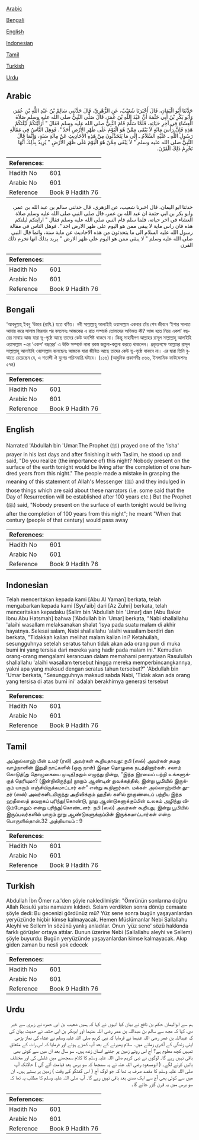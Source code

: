 [Arabic](#arabic)

[Bengali](#bengali)

[English](#english)

[Indonesian](#indonesian)

[Tamil](#tamil)

[Turkish](#turkish)

[Urdu](#urdu)

## Arabic


<div dir="rtl" lang="ar" style={{fontSize:'larger',backgroundColor:'#f8f9fa',padding:20}}>
حَدَّثَنَا أَبُو الْيَمَانِ، قَالَ أَخْبَرَنَا شُعَيْبٌ، عَنِ الزُّهْرِيِّ، قَالَ حَدَّثَنِي سَالِمُ بْنُ عَبْدِ اللَّهِ بْنِ عُمَرَ، وَأَبُو بَكْرِ بْنُ أَبِي حَثْمَةَ أَنَّ عَبْدَ اللَّهِ بْنَ عُمَرَ، قَالَ صَلَّى النَّبِيُّ صلى الله عليه وسلم صَلاَةَ الْعِشَاءِ فِي آخِرِ حَيَاتِهِ، فَلَمَّا سَلَّمَ قَامَ النَّبِيُّ صلى الله عليه وسلم فَقَالَ ‏"‏ أَرَأَيْتَكُمْ لَيْلَتَكُمْ هَذِهِ فَإِنَّ رَأْسَ مِائَةٍ لاَ يَبْقَى مِمَّنْ هُوَ الْيَوْمَ عَلَى ظَهْرِ الأَرْضِ أَحَدٌ ‏"‏‏.‏ فَوَهِلَ النَّاسُ فِي مَقَالَةِ رَسُولِ اللَّهِ ـ عَلَيْهِ السَّلاَمُ ـ إِلَى مَا يَتَحَدَّثُونَ مِنْ هَذِهِ الأَحَادِيثِ عَنْ مِائَةِ سَنَةٍ، وَإِنَّمَا قَالَ النَّبِيُّ صلى الله عليه وسلم ‏"‏ لاَ يَبْقَى مِمَّنْ هُوَ الْيَوْمَ عَلَى ظَهْرِ الأَرْضِ ‏"‏ يُرِيدُ بِذَلِكَ أَنَّهَا تَخْرِمُ ذَلِكَ الْقَرْنَ‏.‏
</div>
<div style={{backgroundColor:'#f8f9fa',padding:20, marginBottom: 10}}><table> <thead> <tr> <th>References:</th> <th></th> </tr> </thead> <tbody><tr><td>Hadith No</td><td>601</td></tr><tr><td>Arabic No</td><td>601</td></tr><tr><td>Reference</td><td>Book 9 Hadith 76</td></tr></tbody></table></div>


<div dir="rtl" lang="ar" style={{fontSize:'larger',backgroundColor:'#f8f9fa',padding:20}}>
حدثنا ابو اليمان، قال اخبرنا شعيب، عن الزهري، قال حدثني سالم بن عبد الله بن عمر، وابو بكر بن ابي حثمة ان عبد الله بن عمر، قال صلى النبي صلى الله عليه وسلم صلاة العشاء في اخر حياته، فلما سلم قام النبي صلى الله عليه وسلم فقال " ارايتكم ليلتكم هذه فان راس ماية لا يبقى ممن هو اليوم على ظهر الارض احد ". فوهل الناس في مقالة رسول الله عليه السلام الى ما يتحدثون من هذه الاحاديث عن ماية سنة، وانما قال النبي صلى الله عليه وسلم " لا يبقى ممن هو اليوم على ظهر الارض " يريد بذلك انها تخرم ذلك القرن
</div>
<div style={{backgroundColor:'#f8f9fa',padding:20, marginBottom: 10}}><table> <thead> <tr> <th>References:</th> <th></th> </tr> </thead> <tbody><tr><td>Hadith No</td><td>601</td></tr><tr><td>Arabic No</td><td>601</td></tr><tr><td>Reference</td><td>Book 9 Hadith 76</td></tr></tbody></table></div>

## Bengali


<div dir="ltr" lang="bn" style={{fontSize:'larger',backgroundColor:'#f8f9fa',padding:20}}>
‘আবদুল্লাহ্ ইবনু ‘উমার (রাযি.) হতে বর্ণিত। নবী সাল্লাল্লাহু আলাইহি ওয়াসাল্লাম একবার তাঁর শেষ জীবনে ‘ইশার সালাত আদায় করে সালাম ফিরবার পর বললেনঃ আজকের এ রাত সম্পর্কে তোমাদের অভিমত কী? আজ হতে নিয়ে একশ’ বছরের মাথায় আজ যারা ভূ-পৃষ্ঠে আছে তাদের কেউ অবশিষ্ট থাকবে না। কিন্তু সাহাবীগণ আল্লাহর রাসূল সাল্লাল্লাহু আলাইহি ওয়াসাল্লাম -এর ‘একশ’ বছরের’ এ উক্তি সম্পর্কে নানা রকম জল্পনা-কল্পনা করতে থাকলেন। প্রকৃতপক্ষে আল্লাহর রাসূল সাল্লাল্লাহু আলাইহি ওয়াসাল্লাম বলেছেনঃ আজকে যারা জীবিত আছে তাদের কেউ ভূ-পৃষ্ঠে থাকবে না। এর দ্বারা তিনি বুঝাতে চেয়েছেন যে, এ শতাব্দী ঐ যুগের পরিসমাপ্তি ঘটাবে। (১১৬) (আধুনিক প্রকাশনীঃ ৫৬৬, ইসলামিক ফাউন্ডেশনঃ ৫৭৪)
</div>
<div style={{backgroundColor:'#f8f9fa',padding:20, marginBottom: 10}}><table> <thead> <tr> <th>References:</th> <th></th> </tr> </thead> <tbody><tr><td>Hadith No</td><td>601</td></tr><tr><td>Arabic No</td><td>601</td></tr><tr><td>Reference</td><td>Book 9 Hadith 76</td></tr></tbody></table></div>

## English


<div dir="ltr" lang="en" style={{fontSize:'larger',backgroundColor:'#f8f9fa',padding:20}}>
Narrated 'Abdullah bin 'Umar:The Prophet (ﷺ) prayed one of the 'Isha' prayer in his last days and after finishing it with Taslim, he stood up and said, "Do you realize (the importance of) this night? Nobody present on the surface of the earth tonight would be living after the completion of one hundred years from this night." The people made a mistake in grasping the meaning of this statement of Allah's Messenger (ﷺ) and they indulged in those things which are said about these narrators (i.e. some said that the Day of Resurrection will be established after 100 years etc.) But the Prophet (ﷺ) said, "Nobody present on the surface of earth tonight would be living after the completion of 100 years from this night"; he meant "When that century (people of that century) would pass away
</div>
<div style={{backgroundColor:'#f8f9fa',padding:20, marginBottom: 10}}><table> <thead> <tr> <th>References:</th> <th></th> </tr> </thead> <tbody><tr><td>Hadith No</td><td>601</td></tr><tr><td>Arabic No</td><td>601</td></tr><tr><td>Reference</td><td>Book 9 Hadith 76</td></tr></tbody></table></div>

## Indonesian


<div dir="ltr" lang="id" style={{fontSize:'larger',backgroundColor:'#f8f9fa',padding:20}}>
Telah menceritakan kepada kami [Abu Al Yaman] berkata, telah mengabarkan kepada kami [Syu'aib] dari [Az Zuhri] berkata, telah menceritakan kepadaku [Salim bin 'Abdullah bin 'Umar] dan [Abu Bakar Ibnu Abu Hatsmah] bahwa ['Abdullah bin 'Umar] berkata, "Nabi shallallahu 'alaihi wasallam melaksanakan shalat 'Isya pada suatu malam di akhir hayatnya. Selesai salam, Nabi shallallahu 'alaihi wasallam berdiri dan berkata, "Tidakkah kalian melihat malam kalian ini? Ketahuilah, sesungguhnya setelah seratus tahun tidak akan ada orang pun di muka bumi ini yang tersisa dari mereka yang hadir pada malam ini." Kemudian orang-orang mengalami kerancuan dalam memahami pernyataan Rasulullah shallallahu 'alaihi wasallam tersebut hingga mereka memperbincangkannya, yakni apa yang maksud dengan seratus tahun tersebut?" 'Abdullah bin 'Umar berkata, "Sesungguhnya maksud sabda Nabi, 'Tidak akan ada orang yang tersisa di atas bumi ini' adalah berakhirnya generasi tersebut
</div>
<div style={{backgroundColor:'#f8f9fa',padding:20, marginBottom: 10}}><table> <thead> <tr> <th>References:</th> <th></th> </tr> </thead> <tbody><tr><td>Hadith No</td><td>601</td></tr><tr><td>Arabic No</td><td>601</td></tr><tr><td>Reference</td><td>Book 9 Hadith 76</td></tr></tbody></table></div>

## Tamil


<div dir="ltr" lang="ta" style={{fontSize:'larger',backgroundColor:'#f8f9fa',padding:20}}>
அப்துல்லாஹ் பின் உமர் (ரலி) அவர்கள் கூறியதாவது: நபி (ஸல்) அவர்கள் தமது வாழ்நாளின் இறுதி நாட்களில் (ஒரு நாள்) இஷா தொழுகை நடத்தினார்கள். சலாம் கொடுத்(து தொழுகையை முடித்)ததும் எழுந்து நின்று, “இந்த இரவைப் பற்றி உங்களுக்குத் தெரியுமா? (இன்றிலிருந்து) நூறாம் ஆண்டின் துவக்கத்தில், இன்று பூமியில் இருக்கும் யாரும் எஞ்சியிருக்கமாட்டார் கள்” என்று கூறினார்கள். மக்கள் அல்லாஹ்வின் தூதர் (ஸல்) அவர்களிடமிருந்து அறிவிக்கும் ஹதீஸ் களில் நூறாண்டைப் பற்றிய இந்த ஹதீஸைத் தவறாகப் புரிந்து(கொண்டு, நூறு ஆண்டுகளுக்குப்பின் உலகம் அழிந்து விடும்போலும் என்று புரிந்து)கொண்டனர். நபி (ஸல்) அவர்கள் கூறியது, இன்று பூமியில் இருப்பவர்களில் யாரும் நூறு ஆண்டுகளுக்குப்பின் இருக்கமாட்டார்கள் என்ற பொருளில்தான்.32 அத்தியாயம் : 9
</div>
<div style={{backgroundColor:'#f8f9fa',padding:20, marginBottom: 10}}><table> <thead> <tr> <th>References:</th> <th></th> </tr> </thead> <tbody><tr><td>Hadith No</td><td>601</td></tr><tr><td>Arabic No</td><td>601</td></tr><tr><td>Reference</td><td>Book 9 Hadith 76</td></tr></tbody></table></div>

## Turkish


<div dir="ltr" lang="tr" style={{fontSize:'larger',backgroundColor:'#f8f9fa',padding:20}}>
Abdullah İbn Ömer r.a.'den şöyle nakledilmiştir: "Ömrünün sonlarına doğru Allah Resulü yatsı namazını kıldırdı. Selam verdikten sonra dönüp cemaate şöyle dedi: Bu gecenizi gördünüz mü? Yüz sene sonra bugün yaşayanlardan yeryüzünde hiçbir kimse kalmayacak. Hemen Müslümanlar Nebi Sallallahu Aleyhi ve Sellem'in sözünü yanlış anladılar. Onun 'yüz sene' sözü hakkında farklı görüşler ortaya attılar. Bunun üzerine Nebi (Sallallahu aleyhi ve Sellem) şöyle buyurdu: Bugün yeryüzünde yaşayanlardan kimse kalmayacak. Akıp giden zaman bu nesli yok edecek
</div>
<div style={{backgroundColor:'#f8f9fa',padding:20, marginBottom: 10}}><table> <thead> <tr> <th>References:</th> <th></th> </tr> </thead> <tbody><tr><td>Hadith No</td><td>601</td></tr><tr><td>Arabic No</td><td>601</td></tr><tr><td>Reference</td><td>Book 9 Hadith 76</td></tr></tbody></table></div>

## Urdu


<div dir="rtl" lang="ur" style={{fontSize:'larger',backgroundColor:'#f8f9fa',padding:20}}>
ہم سے ابوالیمان حکم بن نافع نے بیان کیا انہوں نے کہا کہ ہمیں شعیب بن ابی حمزہ نے زہری سے خبر دی، کہا کہ مجھ سے سالم بن عبداللہ بن عمر رضی اللہ عنہما اور ابوبکر بن ابی حثمہ نے حدیث بیان کی کہ عبداللہ بن عمر رضی اللہ عنہما نے فرمایا کہ نبی کریم صلی اللہ علیہ وسلم نے عشاء کی نماز پڑھی اپنی زندگی کے آخری زمانے میں۔ سلام پھیرنے کے بعد آپ کھڑے ہوئے اور فرمایا کہ اس رات کے متعلق تمہیں کچھ معلوم ہے؟ آج اس روئے زمین پر جتنے انسان زندہ ہیں۔ سو سال بعد ان میں سے کوئی بھی باقی نہیں رہے گا۔ لوگوں نے نبی کریم صلی اللہ علیہ وسلم کا کلام سمجھنے میں غلطی کی اور مختلف باتیں کرنے لگے۔ ( ابومسعود رضی اللہ عنہ نے یہ سمجھا کہ سو برس بعد قیامت آئے گی ) حالانکہ آپ صلی اللہ علیہ وسلم کا مقصد صرف یہ تھا کہ جو لوگ آج ( اس گفتگو کے وقت ) زمین پر بستے ہیں۔ ان میں سے کوئی بھی آج سے ایک صدی بعد باقی نہیں رہے گا۔ آپ صلی اللہ علیہ وسلم کا مطلب یہ تھا کہ سو برس میں یہ قرن گزر جائے گا۔
</div>
<div style={{backgroundColor:'#f8f9fa',padding:20, marginBottom: 10}}><table> <thead> <tr> <th>References:</th> <th></th> </tr> </thead> <tbody><tr><td>Hadith No</td><td>601</td></tr><tr><td>Arabic No</td><td>601</td></tr><tr><td>Reference</td><td>Book 9 Hadith 76</td></tr></tbody></table></div>